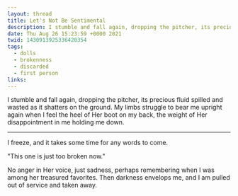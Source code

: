 ```yaml
---
layout: thread
title: Let's Not Be Sentimental
description: I stumble and fall again, dropping the pitcher, its precious fluid spilled and wasted as it shatters on the ground. My limbs struggle to bear me upright again when I feel the heel of Her boot on my back, the weight of Her disappointment in me holding me down.
date: Thu Aug 26 15:23:59 +0000 2021
twid: 1430913925336420354
tags:
  - dolls
  - brokenness
  - discarded
  - first person
links:
---
```

<article class="thread">
<section class="tweet">
<p>I stumble and fall again, dropping the pitcher, its precious fluid spilled and wasted as it shatters on the ground. My limbs struggle to bear me upright again when I feel the heel of Her boot on my back, the weight of Her disappointment in me holding me down.</p>
</section>
<hr class="tweet_sep">
<section class="tweet">
<p>I freeze, and it takes some time for any words to come.</p>
<p>"This one is just too broken now."</p>
<p>No anger in Her voice, just sadness, perhaps remembering when I was among her treasured favorites. Then darkness envelops me, and I am pulled out of service and taken away.</p>
</section>
</article>
